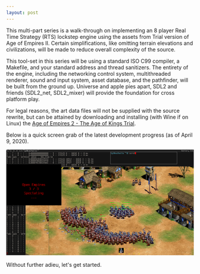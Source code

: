 ```yaml
---
layout: post
---
```


This multi-part series is a walk-through on implementing an 8 player Real Time Strategy (RTS) lockstep engine using the assets
from Trial version of Age of Empires II. Certain simplifications, like omitting terrain elevations and civilizations,
will be made to reduce overall complexity of the source.

This tool-set in this series will be using a standard ISO C99 compiler, a Makefile, and your standard address and thread sanitizers.
The entirety of the engine, including the networking control system, multithreaded renderer, sound and input system, asset database,
and the pathfinder, will be built from the ground up. Universe and apple pies apart, SDL2 and friends (SDL2_net, SDL2_mixer) will
provide the foundation for cross platform play.

For legal reasons, the art data files will not be supplied with the source rewrite, but can be attained
by downloading and installing (with Wine if on Linux) the [Age of Empires 2 - The Age of Kings Trial](https://archive.org/download/AgeofEmpiresIITheAgeofKings_1020/AoE2demo.zip).

Below is a quick screen grab of the latest development progress (as of April 9, 2020).

![Men at Arms vs Men at Arms](/images/openempires/img1.png)

Without further adieu, let's get started.
